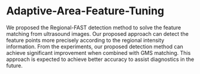# Adaptive-Area-Feature-Tuning
We proposed the Regional-FAST detection method to solve the feature matching from ultrasound images. Our proposed approach can detect the feature points more precisely according to the regional intensity information. From the experiments, our proposed detection method can achieve significant improvement when combined with GMS matching. This approach is expected to achieve better accuracy to assist diagnostics in the future.
